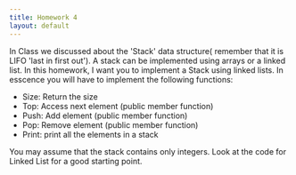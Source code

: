 ```yaml
---
title: Homework 4
layout: default
---
```


In Class we discussed about the 'Stack' data structure( remember that it is LIFO 'last in first out'). A stack can be implemented using arrays or a linked list. In this homework, I want you to implement a Stack using linked lists.
In esscence you will have to implement the following functions:

* Size: Return the size 
* Top:  Access next element (public member function)
* Push: Add element (public member function)
* Pop: Remove element (public member function)
* Print: print all the elements in a stack

You may assume that the stack contains only integers. Look at the code for Linked List for a good starting point.


